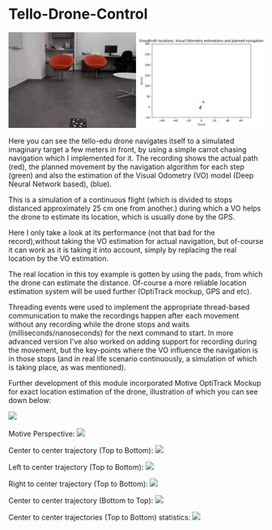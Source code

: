 # Tello-Drone-Control

![](https://github.com/ilyak93/Tello-Drone-Control/blob/main/DJITelloPy/visualisation_pose_VO_planned/frame_planned_executed_predicted.gif)

Here you can see the tello-edu drone navigates itself to a simulated imaginary target a few meters in front, by using a simple carrot chasing navigation which I implemented for it. The recording shows the actual path (red), the planned movement by the navigation algorithm for each step (green) and also the estimation of the Visual Odometry (VO) model (Deep Neural Network based), (blue).

This is a simulation of a continuous flight (which is divided to stops distanced approximately 25 cm one from another.) during which a VO helps the drone to estimate its location, which is usually done by the GPS.

Here I only take a look at its performance (not that bad for the record),without taking the VO estimation for actual navigation, but of-course it can work as it is taking it into account, simply by replacing the real location by the VO estimation.

The real location in this toy example is gotten by using the pads, from which the drone can estimate the distance. Of-course a more reliable location estimation system will be used further (OptiTrack mockup, GPS and etc).

Threading events were used to implement the appropriate thread-based communication to make the recordings happen after each movement without any recording while the drone stops and waits (milliseconds/nanoseconds) for the next command to start. In more advanced version I've also worked on adding support for recording during the movement, but the key-points where the VO influence the navigation is in those stops (and in real life scenario continuously, a simulation of which is taking place, as was mentioned).


Further development of this module incorporated Motive OptiTrack Mockup for exact location estimation of the drone, illustration of which you can see down below:


![](https://github.com/ilyak93/Tello-Drone-Control/blob/main/DJITelloPy/visualisation_pose_VO_planned_with_Motive_OptiTrack/video_2023-03-31_20-20-10.gif)

Motive Perspective:
![](https://github.com/ilyak93/Tello-Drone-Control/blob/main/DJITelloPy/visualisation_pose_VO_planned_with_Motive_OptiTrack/2023-03-28-10-00-03.gif)

Center to center trajectory (Top to Bottom):
![](https://github.com/ilyak93/Tello-Drone-Control/blob/main/DJITelloPy/visualisation_pose_VO_planned_with_Motive_OptiTrack/1_traj.gif)

Left to center trajectory (Top to Bottom):
![](https://github.com/ilyak93/Tello-Drone-Control/blob/main/DJITelloPy/visualisation_pose_VO_planned_with_Motive_OptiTrack/2_traj.gif)

Right to center trajectory (Top to Bottom):
![](https://github.com/ilyak93/Tello-Drone-Control/blob/main/DJITelloPy/visualisation_pose_VO_planned_with_Motive_OptiTrack/3_traj.gif)

Center to center trajectory (Bottom to Top):
![](https://github.com/ilyak93/Tello-Drone-Control/blob/main/DJITelloPy/visualisation_pose_VO_planned_with_Motive_OptiTrack/4_traj.gif)

Center to center trajectories (Top to Bottom) statistics:
![](https://github.com/ilyak93/Tello-Drone-Control/blob/main/DJITelloPy/visualisation_pose_VO_planned_with_Motive_OptiTrack/traj_mean.gif)


